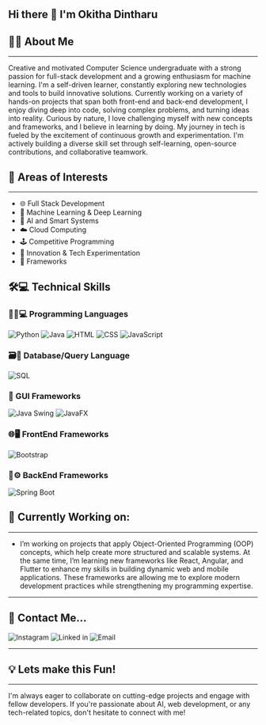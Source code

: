 ## Hi there 👋 I'm Okitha Dintharu

## 👨‍💻 About Me
---

Creative and motivated Computer Science undergraduate with a strong passion for full-stack development and a growing enthusiasm for machine learning. I'm a self-driven learner, constantly exploring new technologies and tools to build innovative solutions. Currently working on a variety of hands-on projects that span both front-end and back-end development, I enjoy diving deep into code, solving complex problems, and turning ideas into reality.
Curious by nature, I love challenging myself with new concepts and frameworks, and I believe in learning by doing. My journey in tech is fueled by the excitement of continuous growth and experimentation. I'm actively building a diverse skill set through self-learning, open-source contributions, and collaborative teamwork.

## 🔭 Areas of Interests 
---

- 🌐 Full Stack Development  
- 🤖 Machine Learning & Deep Learning  
- 🧠 AI and Smart Systems  
- ☁️ Cloud Computing  
- 🕹️ Competitive Programming  
- 🧪 Innovation & Tech Experimentation
- 🧰 Frameworks

## 🛠️💻 Technical Skills

### 👨‍💻💻 Programming Languages

![Python](https://img.shields.io/badge/Python-3670A0?style=for-the-badge&logo=python&logoColor=white)
![Java](https://img.shields.io/badge/Java-ED8B00?style=for-the-badge&logo=openjdk&logoColor=white)
![HTML](https://img.shields.io/badge/HTML-E34F26?style=for-the-badge&logo=html5&logoColor=white)
![CSS](https://img.shields.io/badge/CSS-1572B6?style=for-the-badge&logo=css3&logoColor=white)
![JavaScript](https://img.shields.io/badge/JavaScript-F7DF1E?style=for-the-badge&logo=javascript&logoColor=black)

### 🗃️💾 Database/Query Language

![SQL](https://img.shields.io/badge/SQL-4479A1?style=for-the-badge&logo=postgresql&logoColor=white)

### 🎨 GUI Frameworks

![Java Swing](https://img.shields.io/badge/Java%20Swing-007396?style=for-the-badge&logo=java&logoColor=white)
![JavaFX](https://img.shields.io/badge/JavaFX-1C1C1C?style=for-the-badge&logo=java&logoColor=white)

### 🌐🖥️ FrontEnd Frameworks

![Bootstrap](https://img.shields.io/badge/Bootstrap-7952B3?style=for-the-badge&logo=bootstrap&logoColor=white)

### 🔧⚙️ BackEnd Frameworks 

![Spring Boot](https://img.shields.io/badge/Spring%20Boot-6DB33F?style=for-the-badge&logo=spring-boot&logoColor=white)

## 🧠 Currently Working on: 
---
- I’m working on projects that apply Object-Oriented Programming (OOP) concepts, which help create more structured and scalable systems. At the same time, I’m learning new frameworks like React, Angular, and Flutter to enhance my skills in building dynamic web and mobile applications. These frameworks are allowing me to explore modern development practices while strengthening my programming expertise.
---

## 💬 Contact Me...

![Instagram](https://img.shields.io/badge/Instagram-E4405F?style=for-the-badge&logo=instagram&logoColor=white)
![Linked in](https://img.shields.io/badge/LinkedIn-0077B5?style=for-the-badge&logo=linkedin&logoColor=white)
![Email](https://img.shields.io/badge/Email-D14836?style=for-the-badge&logo=gmail&logoColor=white)

---

## 💡 Lets make this Fun!
---

I'm always eager to collaborate on cutting-edge projects and engage with fellow developers. If you're passionate about AI, web development, or any tech-related topics, don't hesitate to connect with me!

<!--
**dintharu/dintharu** is a ✨ _special_ ✨ repository because its `README.md` (this file) appears on your GitHub profile.
-->
